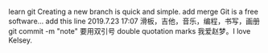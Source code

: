 learn git
Creating a new branch is quick and simple.
add merge
Git is a free software...
add this line 2019.7.23 17:07
滑板，吉他，音乐，编程，书写，画册
git commit -m "note" 要用双引号 double quotation marks
我爱赵梦。I love Kelsey.
